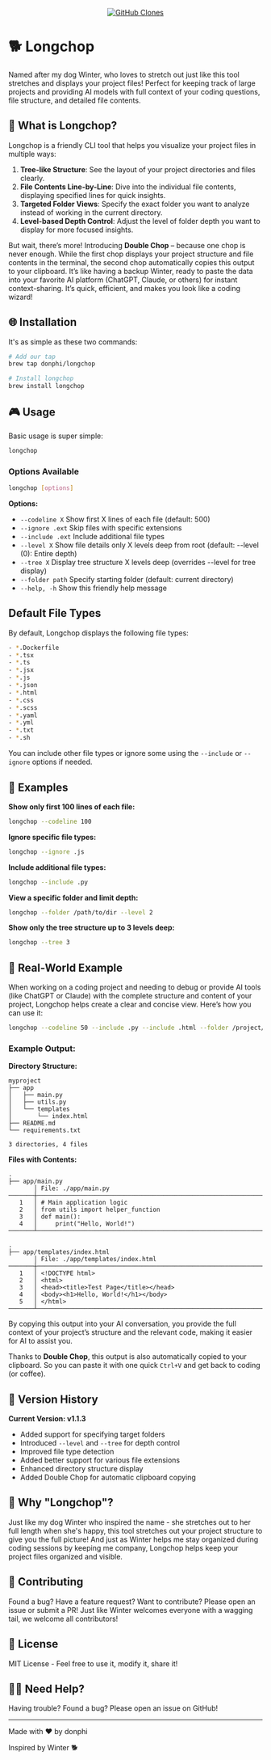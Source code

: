<p align="center">
  <a href="https://github.com/MShawon/github-clone-count-badge">
    <img src="https://img.shields.io/badge/dynamic/json?color=success&label=Clone&query=count&url=https://gist.githubusercontent.com/donphi/e469c5903dbd931cc9834c286182adfa/raw/clone.json&logo=github" alt="GitHub Clones" />
  </a>
</p>

# 🐕 Longchop

Named after my dog Winter, who loves to stretch out just like this tool stretches and displays your project files! Perfect for keeping track of large projects and providing AI models with full context of your coding questions, file structure, and detailed file contents.

## 🌟 What is Longchop?

Longchop is a friendly CLI tool that helps you visualize your project files in multiple ways:  
1. **Tree-like Structure**: See the layout of your project directories and files clearly.  
2. **File Contents Line-by-Line**: Dive into the individual file contents, displaying specified lines for quick insights.  
3. **Targeted Folder Views**: Specify the exact folder you want to analyze instead of working in the current directory.  
4. **Level-based Depth Control**: Adjust the level of folder depth you want to display for more focused insights.  

But wait, there’s more! Introducing **Double Chop** – because one chop is never enough. While the first chop displays your project structure and file contents in the terminal, the second chop automatically copies this output to your clipboard. It’s like having a backup Winter, ready to paste the data into your favorite AI platform (ChatGPT, Claude, or others) for instant context-sharing. It’s quick, efficient, and makes you look like a coding wizard!

## 🌐 Installation

It's as simple as these two commands:

```bash
# Add our tap
brew tap donphi/longchop

# Install longchop
brew install longchop
```

## 🎮 Usage

Basic usage is super simple:

```bash
longchop
```

### Options Available

```bash
longchop [options]
```

**Options:**

- `--codeline X`      Show first X lines of each file (default: 500)
- `--ignore .ext`     Skip files with specific extensions
- `--include .ext`    Include additional file types
- `--level X`         Show file details only X levels deep from root (default: --level (0): Entire depth)
- `--tree X`          Display tree structure X levels deep (overrides --level for tree display)
- `--folder path`     Specify starting folder (default: current directory)
- `--help, -h`        Show this friendly help message

## Default File Types

By default, Longchop displays the following file types:

```bash
- *.Dockerfile
- *.tsx
- *.ts
- *.jsx
- *.js
- *.json
- *.html
- *.css
- *.scss
- *.yaml
- *.yml
- *.txt
- *.sh
```

You can include other file types or ignore some using the `--include` or `--ignore` options if needed.

## 📙 Examples

**Show only first 100 lines of each file:**

```bash
longchop --codeline 100
```

**Ignore specific file types:**

```bash
longchop --ignore .js
```

**Include additional file types:**

```bash
longchop --include .py
```

**View a specific folder and limit depth:**

```bash
longchop --folder /path/to/dir --level 2
```

**Show only the tree structure up to 3 levels deep:**

```bash
longchop --tree 3
```

## 🎨 Real-World Example

When working on a coding project and needing to debug or provide AI tools (like ChatGPT or Claude) with the complete structure and content of your project, Longchop helps create a clear and concise view. Here’s how you can use it:

```bash
longchop --codeline 50 --include .py --include .html --folder /project/src --level 2
```

### Example Output:

**Directory Structure:**

```
myproject
├── app
│   ├── main.py
│   ├── utils.py
│   └── templates
│       └── index.html
├── README.md
└── requirements.txt

3 directories, 4 files
```

**Files with Contents:**

```
.
├── app/main.py
       │ File: ./app/main.py
───────┼────────────────────────────────────────────────────────────────────────
   1   │ # Main application logic
   2   │ from utils import helper_function
   3   │ def main():
   4   │     print("Hello, World!")
───────┴────────────────────────────────────────────────────────────────────────

.
├── app/templates/index.html
       │ File: ./app/templates/index.html
───────┼────────────────────────────────────────────────────────────────────────
   1   │ <!DOCTYPE html>
   2   │ <html>
   3   │ <head><title>Test Page</title></head>
   4   │ <body><h1>Hello, World!</h1></body>
   5   │ </html>
───────┴────────────────────────────────────────────────────────────────────────
```

By copying this output into your AI conversation, you provide the full context of your project’s structure and the relevant code, making it easier for AI to assist you.

Thanks to **Double Chop**, this output is also automatically copied to your clipboard. So you can paste it with one quick `Ctrl+V` and get back to coding (or coffee).

## 🔹 Version History

**Current Version: v1.1.3**

- Added support for specifying target folders
- Introduced `--level` and `--tree` for depth control
- Improved file type detection
- Added better support for various file extensions
- Enhanced directory structure display
- Added Double Chop for automatic clipboard copying

## 🐾 Why "Longchop"?

Just like my dog Winter who inspired the name - she stretches out to her full length when she's happy, this tool stretches out your project structure to give you the full picture! And just as Winter helps me stay organized during coding sessions by keeping me company, Longchop helps keep your project files organized and visible.

## 🤝 Contributing

Found a bug? Have a feature request? Want to contribute? Please open an issue or submit a PR! Just like Winter welcomes everyone with a wagging tail, we welcome all contributors!

## 📜 License

MIT License - Feel free to use it, modify it, share it!

## 🙋‍♂️ Need Help?

Having trouble? Found a bug? Please open an issue on GitHub!

---

Made with ❤️ by donphi

Inspired by Winter 🐕
